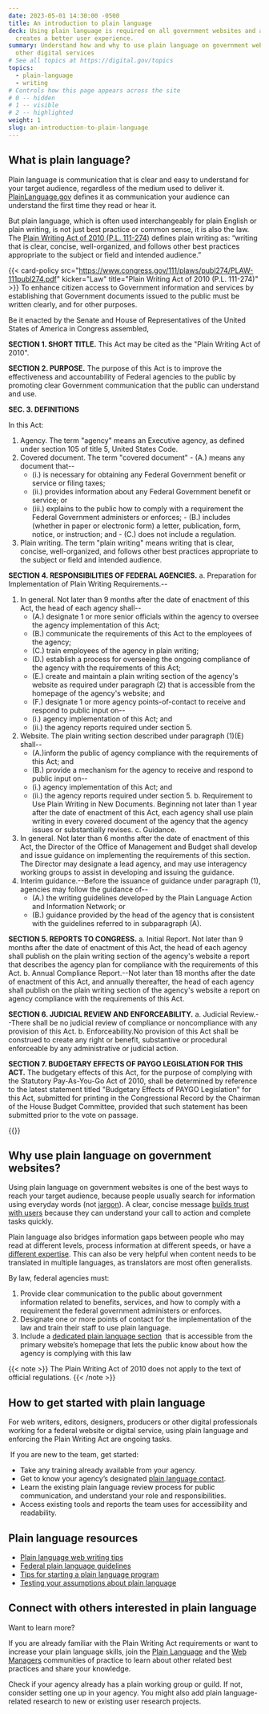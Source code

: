 ```yaml
---
date: 2023-05-01 14:30:00 -0500
title: An introduction to plain language
deck: Using plain language is required on all government websites and also
  creates a better user experience.
summary: Understand how and why to use plain language on government websites and
  other digital services
# See all topics at https://digital.gov/topics
topics:
  - plain-language
  - writing
# Controls how this page appears across the site
# 0 -- hidden
# 1 -- visible
# 2 -- highlighted
weight: 1
slug: an-introduction-to-plain-language
---
```

## What is plain language?

Plain language is communication that is clear and easy to understand for your target audience, regardless of the medium used to deliver it. [PlainLanguage.gov](https://www.plainlanguage.gov/about/definitions/) defines it as communication your audience can understand the first time they read or hear it.

But plain language, which is often used interchangeably for plain English or plain writing, is not just best practice or common sense, it is also the law. The [Plain Writing Act of 2010 (P.L. 111-274)](https://www.gpo.gov/fdsys/pkg/PLAW-111publ274/content-detail.html) defines plain writing as: “writing that is clear, concise, well-organized, and follows other best practices appropriate to the subject or field and intended audience.”

{{< card-policy src="https://www.congress.gov/111/plaws/publ274/PLAW-111publ274.pdf" kicker="Law" title="Plain Writing Act of 2010 (P.L. 111-274)" >}}
To enhance citizen access to Government information and services by establishing that Government documents issued to the public must be written clearly, and for other purposes.

Be it enacted by the Senate and House of Representatives of the United States of America in Congress assembled, 

**SECTION 1. SHORT TITLE.**
This Act may be cited as the "Plain Writing Act of 2010".

**SECTION 2. PURPOSE.**
The purpose of this Act is to improve the effectiveness and accountability of Federal agencies to the public by promoting clear Government communication that the public can understand and use.

**SEC. 3. DEFINITIONS**

In this Act:
  1. Agency. The term "agency" means an Executive agency, as defined under section 105 of title 5, United States Code.
  2. Covered document. The term "covered document"
    - (A.) means any document that--
      - (i.) is necessary for obtaining any Federal Government benefit or service or filing taxes;
      - (ii.) provides information about any Federal Government benefit or service; or
      - (iii.) explains to the public how to comply with a requirement the Federal Government administers or enforces;
    - (B.) includes (whether in paper or electronic form) a letter, publication, form, notice, or instruction; and
    - (C.) does not include a regulation.
3. Plain writing. The term "plain writing" means writing that is clear, concise, well-organized, and follows other best practices appropriate to the subject or field and intended audience.
            
**SECTION 4. RESPONSIBILITIES OF FEDERAL AGENCIES.**
a. Preparation for Implementation of Plain Writing Requirements.--
   1. In general. Not later than 9 months after the date of enactment of this Act, the head of each agency shall--
      - (A.) designate 1 or more senior officials within the agency to oversee the agency implementation of this Act;
      - (B.) communicate the requirements of this Act to the employees of the agency;
      - (C.) train employees of the agency in plain writing;
      - (D.) establish a process for overseeing the ongoing compliance of the agency with the requirements of this Act;
      - (E.) create and maintain a plain writing section of the agency's website as required under paragraph (2) that is accessible from the homepage of the agency's website; and
      - (F.) designate 1 or more agency points-of-contact to receive and respond to public input on--
       - (i.) agency implementation of this Act; and
       - (ii.) the agency reports required under section 5.
  2. Website. The plain writing section described under paragraph (1)(E) shall--
       - (A.)inform the public of agency compliance with the requirements of this Act; and
       - (B.) provide a mechanism for the agency to receive and respond to public input on--
        - (i.) agency implementation of this Act; and
        - (ii.) the agency reports required under section 5.
b. Requirement to Use Plain Writing in New Documents. Beginning not later than 1 year after the date of enactment of this Act, each agency shall use plain writing in every covered document of the agency that the agency issues or substantially revises.
c. Guidance.
   1. In general. Not later than 6 months after the date of enactment of this Act, the Director of the Office of Management and Budget shall develop and issue guidance on implementing the requirements of this section. The Director may designate a lead agency, and may use interagency working groups to assist in developing and issuing the guidance.
   2. Interim guidance.--Before the issuance of guidance under paragraph (1), agencies may follow the guidance of--
      - (A.) the writing guidelines developed by the Plain Language Action and Information Network; or
      - (B.) guidance provided by the head of the agency that  is consistent with the guidelines referred to in subparagraph (A).  
                
**SECTION 5. REPORTS TO CONGRESS.**
a. Initial Report. Not later than 9 months after the date of enactment of this Act, the head of each agency shall publish on the plain writing section of the agency's website a report that describes the agency plan for compliance with the requirements of this Act.
b. Annual Compliance Report.--Not later than 18 months after the date of enactment of this Act, and annually thereafter, the head of each agency shall publish on the plain writing section of the agency's website a report on agency compliance with the requirements of this Act.
    
**SECTION 6. JUDICIAL REVIEW AND ENFORCEABILITY.**
a. Judicial Review.--There shall be no judicial review of compliance or noncompliance with any provision of this Act.
b. Enforceability.No provision of this Act shall be construed to create any right or benefit, substantive or procedural enforceable by any administrative or judicial action.
    
**SECTION 7. BUDGETARY EFFECTS OF PAYGO LEGISLATION FOR THIS ACT.**
The budgetary effects of this Act, for the purpose of complying  with the Statutory Pay-As-You-Go Act of 2010, shall be determined by reference to the latest statement titled "Budgetary Effects of PAYGO Legislation" for this Act, submitted for printing in the Congressional Record by the Chairman of the House Budget Committee, provided that such statement has been submitted prior to the vote on passage.

{{</card-policy>}}

## Why use plain language on government websites?

Using plain language on government websites is one of the best ways to reach your target audience, because people usually search for information using everyday words (not [jargon](https://digital.gov/2022/11/07/jargon-madness-a-plain-language-exercise/)). A clear, concise message [builds trust with users](https://digital.gov/2022/12/13/to-build-trust-aim-for-easy/) because they can understand your call to action and complete tasks quickly.

Plain language also bridges information gaps between people who may read at different levels, process information at different speeds, or have a [different expertise](https://digital.gov/2022/11/09/tips-for-communicating-about-your-research-with-non-scientists/). This can also be very helpful when content needs to be translated in multiple languages, as translators are most often generalists.

By law, federal agencies must:

1. Provide clear communication to the public about government information related to benefits, services, and how to comply with a requirement the federal government administers or enforces.
2. Designate one or more points of contact for the implementation of the law and train their staff to use plain language.
3. Include a [dedicated plain language section](https://digital.gov/resources/required-web-content-and-links/#about-page-2)  that is accessible from the primary website’s homepage that lets the public know about how the agency is complying with this law

{{< note >}} The Plain Writing Act of 2010 does not apply to the text of official regulations. {{< /note >}}

## How to get started with plain language

For web writers, editors, designers, producers or other digital professionals working for a federal website or digital service, using plain language and enforcing the Plain Writing Act are ongoing tasks.

 If you are new to the team, get started:

* Take any training already available from your agency.
* Get to know your agency’s designated [plain language contact](https://www.plainlanguage.gov/law/agency-programs/).
* Learn the existing plain language review process for public communication, and understand your role and responsibilities.
* Access existing tools and reports the team uses for accessibility and readability.

## Plain language resources

* [Plain language web writing tips](https://digital.gov/resources/plain-language-web-writing-tips/)
* [Federal plain language guidelines](https://www.plainlanguage.gov/guidelines/)
* [Tips for starting a plain language program](https://www.plainlanguage.gov/training/tips-for-trainers/)
* [Testing your assumptions about plain language](https://www.plainlanguage.gov/guidelines/test/)

## Connect with others interested in plain language

Want to learn more? 

If you are already familiar with the Plain Writing Act requirements or want to increase your plain language skills, join the [Plain Language](https://digital.gov/communities/plain-language/) and the [Web Managers](https://digital.gov/communities/web-content-managers/) communities of practice to learn about other related best practices and share your knowledge. 

Check if your agency already has a plain working group or guild. If not, consider setting one up in your agency. You might also add plain language-related research to new or existing user research projects.
